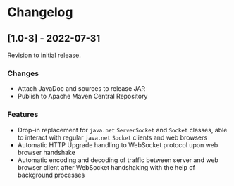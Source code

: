# Changelog

## [1.0-3] - 2022-07-31

Revision to initial release.

### Changes
- Attach JavaDoc and sources to release JAR
- Publish to Apache Maven Central Repository

### Features
- Drop-in replacement for `java.net` `ServerSocket` and `Socket` classes, able to interact with regular `java.net` `Socket` clients and web browsers
- Automatic HTTP Upgrade handling to WebSocket protocol upon web browser handshake
- Automatic encoding and decoding of traffic between server and web browser client after WebSocket handshaking with the help of background processes